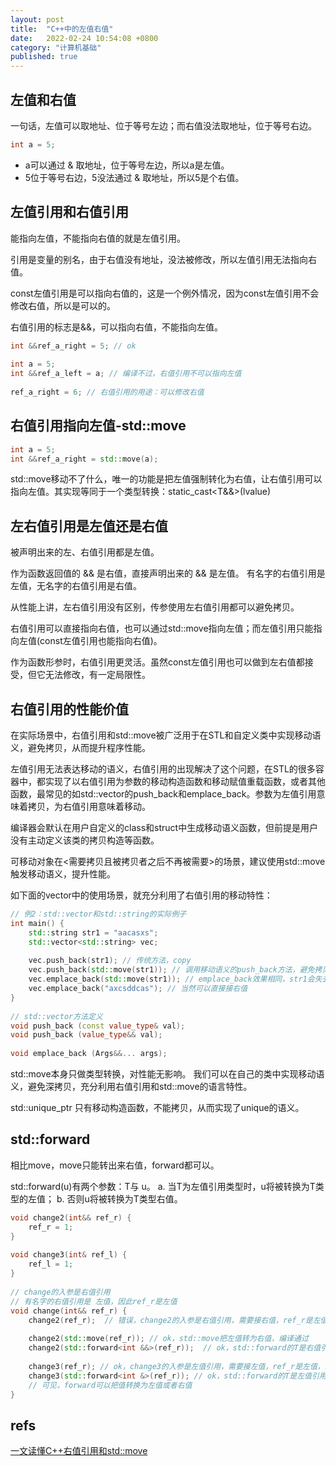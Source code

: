 ```yaml
---
layout: post
title:  "C++中的左值右值"
date:   2022-02-24 10:54:08 +0800
category: "计算机基础"
published: true
---
```


## 左值和右值
一句话，左值可以取地址、位于等号左边；而右值没法取地址，位于等号右边。
```c++
int a = 5;
```
- a可以通过 & 取地址，位于等号左边，所以a是左值。
- 5位于等号右边，5没法通过 & 取地址，所以5是个右值。

<!--more-->


## 左值引用和右值引用

能指向左值，不能指向右值的就是左值引用。

引用是变量的别名，由于右值没有地址，没法被修改，所以左值引用无法指向右值。

const左值引用是可以指向右值的，这是一个例外情况，因为const左值引用不会修改右值，所以是可以的。

右值引用的标志是&&，可以指向右值，不能指向左值。

```c++
int &&ref_a_right = 5; // ok
 
int a = 5;
int &&ref_a_left = a; // 编译不过，右值引用不可以指向左值
 
ref_a_right = 6; // 右值引用的用途：可以修改右值
```

## 右值引用指向左值-std::move


```c++
int a = 5;
int &&ref_a_right = std::move(a);
```
std::move移动不了什么，唯一的功能是把左值强制转化为右值，让右值引用可以指向左值。其实现等同于一个类型转换：static_cast<T&&>(lvalue)

## 左右值引用是左值还是右值
被声明出来的左、右值引用都是左值。

作为函数返回值的 && 是右值，直接声明出来的 && 是左值。
有名字的右值引用是左值，无名字的右值引用是右值。

从性能上讲，左右值引用没有区别，传参使用左右值引用都可以避免拷贝。

右值引用可以直接指向右值，也可以通过std::move指向左值；而左值引用只能指向左值(const左值引用也能指向右值)。

作为函数形参时，右值引用更灵活。虽然const左值引用也可以做到左右值都接受，但它无法修改，有一定局限性。

## 右值引用的性能价值

在实际场景中，右值引用和std::move被广泛用于在STL和自定义类中实现移动语义，避免拷贝，从而提升程序性能。

左值引用无法表达移动的语义，右值引用的出现解决了这个问题，在STL的很多容器中，都实现了以右值引用为参数的移动构造函数和移动赋值重载函数，或者其他函数，最常见的如std::vector的push_back和emplace_back。参数为左值引用意味着拷贝，为右值引用意味着移动。

编译器会默认在用户自定义的class和struct中生成移动语义函数，但前提是用户没有主动定义该类的拷贝构造等函数。

可移动对象在<需要拷贝且被拷贝者之后不再被需要>的场景，建议使用std::move触发移动语义，提升性能。

如下面的vector中的使用场景，就充分利用了右值引用的移动特性：
```c++
// 例2：std::vector和std::string的实际例子
int main() {
    std::string str1 = "aacasxs";
    std::vector<std::string> vec;
     
    vec.push_back(str1); // 传统方法，copy
    vec.push_back(std::move(str1)); // 调用移动语义的push_back方法，避免拷贝，str1会失去原有值，变成空字符串
    vec.emplace_back(std::move(str1)); // emplace_back效果相同，str1会失去原有值
    vec.emplace_back("axcsddcas"); // 当然可以直接接右值
}
 
// std::vector方法定义
void push_back (const value_type& val);
void push_back (value_type&& val);
 
void emplace_back (Args&&... args);
```

std::move本身只做类型转换，对性能无影响。 我们可以在自己的类中实现移动语义，避免深拷贝，充分利用右值引用和std::move的语言特性。

std::unique_ptr 只有移动构造函数，不能拷贝，从而实现了unique的语义。

## std::forward

相比move，move只能转出来右值，forward都可以。

std::forward<T>(u)有两个参数：T与 u。 a. 当T为左值引用类型时，u将被转换为T类型的左值； b. 否则u将被转换为T类型右值。

```c++
void change2(int&& ref_r) {
    ref_r = 1;
}
 
void change3(int& ref_l) {
    ref_l = 1;
}
 
// change的入参是右值引用
// 有名字的右值引用是 左值，因此ref_r是左值
void change(int&& ref_r) {
    change2(ref_r);  // 错误，change2的入参是右值引用，需要接右值，ref_r是左值，编译失败
     
    change2(std::move(ref_r)); // ok，std::move把左值转为右值，编译通过
    change2(std::forward<int &&>(ref_r));  // ok，std::forward的T是右值引用类型(int &&)，符合条件b，因此u(ref_r)会被转换为右值，编译通过
     
    change3(ref_r); // ok，change3的入参是左值引用，需要接左值，ref_r是左值，编译通过
    change3(std::forward<int &>(ref_r)); // ok，std::forward的T是左值引用类型(int &)，符合条件a，因此u(ref_r)会被转换为左值，编译通过
    // 可见，forward可以把值转换为左值或者右值
}
```

## refs

[一文读懂C++右值引用和std::move](https://zhuanlan.zhihu.com/p/335994370)




